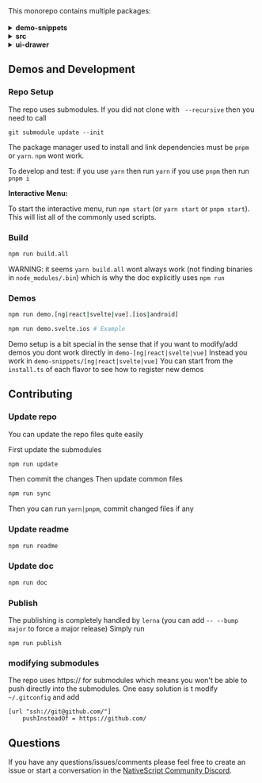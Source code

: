 <!-- ⚠️ This README has been generated from the file(s) "blueprint.md" ⚠️-->This monorepo contains multiple packages:<br><br><details>
<summary><b>demo-snippets</b></summary>
{{ load:packages/demo-snippets/README.md }}
</details><details>
<summary><b>src</b></summary>
{{ load:packages/src/README.md }}
</details><details>
<summary><b>ui-drawer</b></summary>
<!-- ⚠️ This README has been generated from the file(s) "blueprint.md" ⚠️-->
<!--  !!!!!!!!!!!!!!!!!!!!!!!!!!!!!!!!!!!!!!!!!!!!!!!!!!!!!!!!!!!!!!!
      !!!!!!!!!!!!!!!!!!!!!!!!!!!!!!!!!!!!!!!!!!!!!!!!!!!!!!!!!!!!!!!
      !!!!!!!!!!!!!!!!!!!!!!!!!!!!!!!!!!!!!!!!!!!!!!!!!!!!!!!!!!!!!!!
      !!!!!!!!!!!!!!!!!!!!!!!!!!!!!!!!!!!!!!!!!!!!!!!!!!!!!!!!!!!!!!!
      !!!!!!!!!!!!!!!!!!!!!!!!!!!!!!!!!!!!!!!!!!!!!!!!!!!!!!!!!!!!!!!
      !!!!!!!!!!!!!!!!!!!!!!!!!!!!!!!!!!!!!!!!!!!!!!!!!!!!!!!!!!!!!!!
      !!!!!!!!!!!!!!!!!!!!!!!!!!!!!!!!!!!!!!!!!!!!!!!!!!!!!!!!!!!!!!!
      !!!!!!!!!!!!!!!!!!!!!!!!!!!!!!!!!!!!!!!!!!!!!!!!!!!!!!!!!!!!!!!
      !!!!!!!!!!!!!!!!!!!!!!!!!!!!!!!!!!!!!!!!!!!!!!!!!!!!!!!!!!!!!!!
      DO NOT EDIT THIS READEME DIRECTLY! Edit "bluesprint.md" instead.
      !!!!!!!!!!!!!!!!!!!!!!!!!!!!!!!!!!!!!!!!!!!!!!!!!!!!!!!!!!!!!!!
      !!!!!!!!!!!!!!!!!!!!!!!!!!!!!!!!!!!!!!!!!!!!!!!!!!!!!!!!!!!!!!!
      !!!!!!!!!!!!!!!!!!!!!!!!!!!!!!!!!!!!!!!!!!!!!!!!!!!!!!!!!!!!!!!
      !!!!!!!!!!!!!!!!!!!!!!!!!!!!!!!!!!!!!!!!!!!!!!!!!!!!!!!!!!!!!!!
      !!!!!!!!!!!!!!!!!!!!!!!!!!!!!!!!!!!!!!!!!!!!!!!!!!!!!!!!!!!!!!!
      !!!!!!!!!!!!!!!!!!!!!!!!!!!!!!!!!!!!!!!!!!!!!!!!!!!!!!!!!!!!!!!
      !!!!!!!!!!!!!!!!!!!!!!!!!!!!!!!!!!!!!!!!!!!!!!!!!!!!!!!!!!!!!!!
      !!!!!!!!!!!!!!!!!!!!!!!!!!!!!!!!!!!!!!!!!!!!!!!!!!!!!!!!!!!!!!!
      !!!!!!!!!!!!!!!!!!!!!!!!!!!!!!!!!!!!!!!!!!!!!!!!!!!!!!!!!!!!!!! -->
<h1 align="center">@nativescript-community/ui-drawer</h1>
<p align="center">
		<a href="https://npmcharts.com/compare/@nativescript-community/ui-drawer?minimal=true"><img alt="Downloads per month" src="https://img.shields.io/npm/dm/@nativescript-community/ui-drawer.svg" height="20"/></a>
<a href="https://www.npmjs.com/package/@nativescript-community/ui-drawer"><img alt="NPM Version" src="https://img.shields.io/npm/v/@nativescript-community/ui-drawer.svg" height="20"/></a>
	</p>

<p align="center">
  <b>Easily add a side drawer (side menu) to your projects.</b></br>
  <sub><sub>
</p>

<br />


| <img src="https://raw.githubusercontent.com/nativescript-community/ui-drawer/master/images/demo-ios.gif" height="500" /> | <img src="https://raw.githubusercontent.com/nativescript-community/ui-drawer/master/images/demo-android.gif" height="500" /> |
| --- | ----------- |
| iOS Demo | Android Demo |


[](#table-of-contents)


[](#table-of-contents)

## Table of Contents

* [Installation](#installation)
* [Configuration](#configuration)
* [API](#api)
	* [Properties](#properties)
	* [Methods](#methods)
	* [Events](#events)
* [Usage in Angular](#usage-in-angular)
	* [Examples:](#examples)
* [Usage in React](#usage-in-react)
	* [Examples:](#examples-1)
* [Usage in Svelte](#usage-in-svelte)
	* [Examples:](#examples-2)
* [Usage in Vue](#usage-in-vue)
	* [Examples:](#examples-3)
* [Demos and Development](#demos-and-development)
	* [Repo Setup](#repo-setup)
	* [Build](#build)
	* [Demos](#demos)
* [Contributing](#contributing)
	* [Update repo ](#update-repo-)
	* [Update readme ](#update-readme-)
	* [Update doc ](#update-doc-)
	* [Publish](#publish)
	* [modifying submodules](#modifying-submodules)
* [Questions](#questions)


[](#installation)


[](#installation)

## Installation
Run the following command from the root of your project:

`ns plugin add @nativescript-community/ui-drawer`


[](#configuration)


[](#configuration)

## Configuration
For gestures to work, make sure to add the following code block inside the main application file (e.g. app.ts):

```typescript
import { install } from '@nativescript-community/ui-drawer';
install();
```


[](#api)


[](#api)

## API

### Properties

| Property            | Default                           | Type                        | Description                                             |
| ------------------- | --------------------------------- | --------------------------- | ------------------------------------------------------- |
| leftDrawer          | `undefined`                       | `View`                      | View containing the content for the left side drawer    |
| rightDrawer         | `undefined`                       | `View`                      | View containing the content for the right side drawer   |
| topDrawer          | `undefined`                       | `View`                      | View containing the content for the top side drawer    |
| bottomDrawer         | `undefined`                       | `View`                      | View containing the content for the bottom side drawer   |
| mainContent         | `undefined`                       | `View`                      | View containing the main content of the app             |
| gestureEnabled      | `true`                            | `boolean`                   | Boolean setting if swipe gestures are enabled           |
| backdropTapGestureEnabled       | `true` | `boolean`                     | Allow tapping the backdrop to close the drawer             |
| backdropColor       | `new Color('rgba(0, 0, 0, 0.7)')` | `Color`                     | The color of the backdrop behind the drawer             |
| leftDrawerMode      | `slide`                           | `Mode ('under' or 'slide')` | The drawer's enter-animation behavior             |
| rightDrawerMode     | `slide`                           | `Mode ('under' or 'slide')` | The drawer's enter-animation behavior             |
| gestureMinDist     | `10`                           | number | The min "swipe" distance to trigger the menu gesture             |
| gestureHandlerOptions     | `null`                           | PanGestureHandlerOptions | Options to customize the pan gesture handler             |
| leftSwipeDistance     | `40`                           | number | The "left" zone size from where the gesture is recognized             |
| rightSwipeDistance     | `40`                           | number | The "right" zone size from where the gesture is recognized             |
| topSwipeDistance     | `40`                           | number | The "top" zone size from where the gesture is recognized             |
| bottomSwipeDistance     | `40`                           | number | The "bottom" zone size from where the gesture is recognized             |
| leftOpenedDrawerAllowDraging     | `true`                           | boolean | Allow dragging the opened menu             |
| rightOpenedDrawerAllowDraging     | `true`                           | boolean | Allow dragging the opened menu             |
| topOpenedDrawerAllowDraging     | `true`                           | boolean | Allow dragging the opened menu             |
| bottomOpenedDrawerAllowDraging     | `true`                           | boolean | Allow dragging the opened menu             |



### Methods

| Name         | Return | Description                                     |
| ------------ | ------ | ----------------------------------------------- |
| open()       | `void` | Programatically open the drawer                 |
| close()      | `void` | Programatically close the drawer                |
| toggle()     | `void` | Programatically toggle the state of the drawer  |
| install()    | `void` | Install gestures                                |

### Events

| Name      | Event Data         | Description                  |
| --------- | ------------------ | ---------------------------- |
| open      | `side`, `duration` | Drawer opens                 |
| close     | `side`, `duration` | Drawer closes                |


[](#usage-in-angular)


[](#usage-in-angular)

## Usage in Angular
Import the module into your project.

```typescript
import { DrawerModule } from "@nativescript-community/ui-drawer/angular";

@NgModule({
    imports: [
        DrawerModule
    ]
    schemas: [
        NO_ERRORS_SCHEMA
    ]
})

export class AppModule { }
```

### Examples:

- [Basic Drawer](demo-snippets/ng/basic-drawer)
  - A basic sliding drawer.
- [All Sides](demo-snippets/ng/all-sides)
  - An example of drawers on all sides: left, right, top, bottom.



[](#usage-in-react)


[](#usage-in-react)

## Usage in React

Register the plugin in your `app.ts`.

```typescript
import DrawerElement from '@nativescript-community/ui-drawer/react';
DrawerElement.register();
```

### Examples:

- [Basic Drawer](demo-snippets/react/BasicDrawer.tsx)
  - A basic sliding drawer.
- [All Sides](demo-snippets/react/AllSides.tsx)
  - An example of drawers on all sides: left, right, top, bottom.


[](#usage-in-svelte)


[](#usage-in-svelte)

## Usage in Svelte

Register the plugin in your `app.ts`.

```typescript
import DrawerElement from '@nativescript-community/ui-drawer/svelte';
DrawerElement.register();
```

### Examples:

- [Basic Drawer](demo-snippets/svelte/BasicDrawer.svelte)
  - A basic sliding drawer.
- [All Sides](demo-snippets/svelte/AllSides.svelte)
  - An example of drawers on all sides: left, right, top, bottom.


[](#usage-in-vue)


[](#usage-in-vue)

## Usage in Vue

Register the plugin in your `app.js`.

```typescript
import DrawerPlugin from '@nativescript-community/ui-drawer/vue'
Vue.use(DrawerPlugin);
```

### Examples:

- [Basic Drawer](demo-snippets/vue/BasicDrawer.vue)
  - A basic sliding drawer.
- [All Sides](demo-snippets/vue/AllSides.vue)
  - An example of drawers on all sides: left, right, top, bottom.


[](#demos-and-development)


[](#demos-and-development)

## Demos and Development


### Repo Setup

The repo uses submodules. If you did not clone with ` --recursive` then you need to call
```
git submodule update --init
```

The package manager used to install and link dependencies must be `pnpm` or `yarn`. `npm` wont work.

To develop and test:
if you use `yarn` then run `yarn`
if you use `pnpm` then run `pnpm i`

**Interactive Menu:**

To start the interactive menu, run `npm start` (or `yarn start` or `pnpm start`). This will list all of the commonly used scripts.

### Build

```bash
npm run build.all
```
WARNING: it seems `yarn build.all` wont always work (not finding binaries in `node_modules/.bin`) which is why the doc explicitly uses `npm run`

### Demos

```bash
npm run demo.[ng|react|svelte|vue].[ios|android]

npm run demo.svelte.ios # Example
```

Demo setup is a bit special in the sense that if you want to modify/add demos you dont work directly in `demo-[ng|react|svelte|vue]`
Instead you work in `demo-snippets/[ng|react|svelte|vue]`
You can start from the `install.ts` of each flavor to see how to register new demos 


[](#contributing)


[](#contributing)

## Contributing

### Update repo 

You can update the repo files quite easily

First update the submodules

```bash
npm run update
```

Then commit the changes
Then update common files

```bash
npm run sync
```
Then you can run `yarn|pnpm`, commit changed files if any

### Update readme 
```bash
npm run readme
```

### Update doc 
```bash
npm run doc
```

### Publish

The publishing is completely handled by `lerna` (you can add `-- --bump major` to force a major release)
Simply run 
```shell
npm run publish
```

### modifying submodules

The repo uses https:// for submodules which means you won't be able to push directly into the submodules.
One easy solution is t modify `~/.gitconfig` and add
```
[url "ssh://git@github.com/"]
	pushInsteadOf = https://github.com/
```


[](#questions)


[](#questions)

## Questions

If you have any questions/issues/comments please feel free to create an issue or start a conversation in the [NativeScript Community Discord](https://nativescript.org/discord).
</details>

[](#demos-and-development)

## Demos and Development


### Repo Setup

The repo uses submodules. If you did not clone with ` --recursive` then you need to call
```
git submodule update --init
```

The package manager used to install and link dependencies must be `pnpm` or `yarn`. `npm` wont work.

To develop and test:
if you use `yarn` then run `yarn`
if you use `pnpm` then run `pnpm i`

**Interactive Menu:**

To start the interactive menu, run `npm start` (or `yarn start` or `pnpm start`). This will list all of the commonly used scripts.

### Build

```bash
npm run build.all
```
WARNING: it seems `yarn build.all` wont always work (not finding binaries in `node_modules/.bin`) which is why the doc explicitly uses `npm run`

### Demos

```bash
npm run demo.[ng|react|svelte|vue].[ios|android]

npm run demo.svelte.ios # Example
```

Demo setup is a bit special in the sense that if you want to modify/add demos you dont work directly in `demo-[ng|react|svelte|vue]`
Instead you work in `demo-snippets/[ng|react|svelte|vue]`
You can start from the `install.ts` of each flavor to see how to register new demos 


[](#contributing)

## Contributing

### Update repo 

You can update the repo files quite easily

First update the submodules

```bash
npm run update
```

Then commit the changes
Then update common files

```bash
npm run sync
```
Then you can run `yarn|pnpm`, commit changed files if any

### Update readme 
```bash
npm run readme
```

### Update doc 
```bash
npm run doc
```

### Publish

The publishing is completely handled by `lerna` (you can add `-- --bump major` to force a major release)
Simply run 
```shell
npm run publish
```

### modifying submodules

The repo uses https:// for submodules which means you won't be able to push directly into the submodules.
One easy solution is t modify `~/.gitconfig` and add
```
[url "ssh://git@github.com/"]
	pushInsteadOf = https://github.com/
```

[](#questions)

## Questions

If you have any questions/issues/comments please feel free to create an issue or start a conversation in the [NativeScript Community Discord](https://nativescript.org/discord).